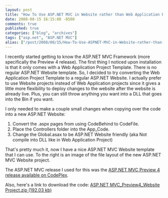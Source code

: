 ```yaml
---
layout: post
title: "How To Use ASP.NET MVC in Website rather than Web Application Project"
date: 2008-08-15 16:15:00 -0500
comments: true
published: true
categories: ["blog", "archives"]
tags: ["asp.net", "ASP.NET MVC"]
alias: ["/post/2008/08/15/How-To-Use-ASPNET-MVC-in-Website-rather-than-Web-Application-Project", "/post/2008/08/15/how-to-use-aspnet-mvc-in-website-rather-than-web-application-project"]
---
```

<!-- more -->
<p>
<img src="/images/postsASPNETMVC_Preview4_WebsiteFileStructure.png" alt="" align="right" />
I recently started getting to know the ASP.NET MVC Framework (more specifically the Preview 4 release). The first thing I noticed upon installation is that it only comes with a Web Application Project Template. There is no regular ASP.NET Website template. So, I decided to try converting the Web Application Project Template to a regular ASP.NET Website. I actually prefer to use Website projects instead of Web Application projects since it gives a little more flexibility to deploy changes to the website after the website is already live. Plus, you can still throw anything you want into a DLL that goes into the Bin if you want.
</p>
<p>
I only needed to make a couple small changes when copying over the code into a new ASP.NET Website:
</p>
<ol>
	<li>Convert the .aspx pages from using CodeBehind to CodeFile.</li>
	<li>Place the Controllers folder into the App_Code.</li>
	<li>Change the Global.asax to be ASP.NET Website friendly (aka Not compile into DLL like in Web Application Project) </li>
</ol>
<p>
That&#39;s pretty much it, now I have a nice ASP.NET MVC Website template that I can use. To the right is an image of the file layout of the new ASP.NET MVC Website project.
</p>
<p>
The ASP.NET MVC release I used for this was the <a href="http://www.codeplex.com/aspnet/Release/ProjectReleases.aspx?ReleaseId=15389#ReleaseFiles">ASP.NET MVC Preview 4 release available on CodePlex</a>. 
</p>
<p>
Also, here&#39;s a link to download the code: <a rel="enclosure" href="/file.axd?file=ASPNETMVC_Preview4_Website.zip">ASP.NET MVC_Preview4_Website Project.zip (192.03 kb) <br />
</a>
</p>
